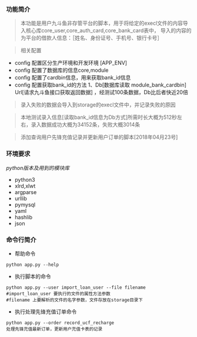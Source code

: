 ### 功能简介
> 本功能是用户九斗鱼非存管平台的脚本，用于将给定的execl文件的内容导入核心库core_user,core_auth_card,core_bank_card表中，
导入的内容的为平台的借款人信息：［姓名、身份证号、手机号、银行卡号］

> 相关配置

- config 配置区分生产环境和开发环境 [APP_ENV]
- config 配置了数据库的信息core,module
- config 配置了cardbin信息，用来获取bank_id信息
- config 配置获取bank_id的方法 1、Db[数据库读取 module_bank_cardbin]  Url[请求九斗鱼接口获取返回数据] ，经测试100条数据，Db比后者快近20倍

> 录入失败的数据会导入到storage的execl文件中，并记录失败的原因

> 本地测试录入信息[读取bank_id信息为Db方式]所需时长大概为512秒左右，录入数据成功大概为34152条，失败大概3014条

> 添加查询用户先锋充值记录并更新用户订单的脚本[2018年04月23号]

### 环境要求
*python版本及用到的模块库*
- python3
- xlrd,xlwt
- argparse
- urllib
- pymysql
- yaml
- hashlib
- json


### 命令行简介

- 帮助命令

```
python app.py --help
```

- 执行脚本的命令

```
python app.py --user import_loan_user --file filename  
#import_loan_user 要执行的文件的属性方法参数
#filename 上要解析的文件的名字参数，文件存放在storage目录下 
```

- 执行处理先锋充值订单命令

```
python app.py --order record_ucf_recharge
处理先锋充值最新订单，更新用户充值卡表的记录
```
